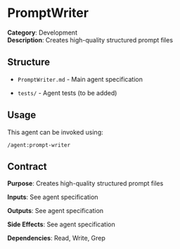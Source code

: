 # PromptWriter

**Category**: Development  
**Description**: Creates high-quality structured prompt files

## Structure

- `PromptWriter.md` - Main agent specification

- `tests/` - Agent tests (to be added)

## Usage

This agent can be invoked using:
```
/agent:prompt-writer
```

## Contract

**Purpose**: Creates high-quality structured prompt files

**Inputs**: See agent specification

**Outputs**: See agent specification

**Side Effects**: See agent specification

**Dependencies**: Read, Write, Grep
